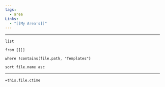 ```yaml
---
tags:
  - area
Links:
  - "[[My Area's]]"
---
```

- - -
```dataview
list

from [[]]

where !contains(file.path, "Templates")

sort file.name asc
```








- - -
`=this.file.ctime`